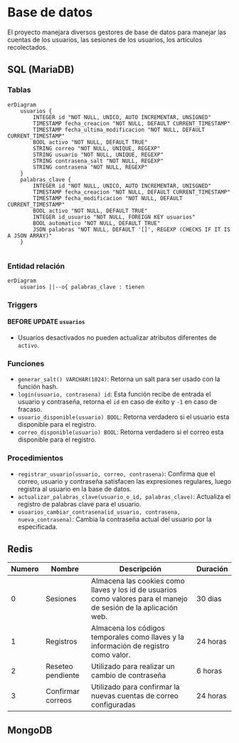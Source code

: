 # Base de datos

El proyecto manejara diversos gestores de base de datos para manejar las cuentas de los usuarios, las sesiones de los usuarios, los artículos recolectados.

## SQL (MariaDB)

### Tablas

```mermaid
erDiagram
	usuarios {
		INTEGER id "NOT NULL, UNICO, AUTO INCREMENTAR, UNSIGNED"
		TIMESTAMP fecha_creacion "NOT NULL, DEFAULT CURRENT_TIMESTAMP"
		TIMESTAMP fecha_ultima_modificacion "NOT NULL, DEFAULT CURRENT_TIMESTAMP"
		BOOL activo "NOT NULL, DEFAULT TRUE"
		STRING correo "NOT NULL, UNIQUE, REGEXP"
		STRING usuario "NOT NULL, UNIQUE, REGEXP"
		STRING contrasena_salt "NOT NULL, REGEXP"
		STRING contrasena "NOT NULL, REGEXP"
	}
	palabras_clave {
		INTEGER id "NOT NULL, UNICO, AUTO INCREMENTAR, UNISGNED"
		TIMESTAMP fecha_creacion "NOT NULL, DEFAULT CURRENT_TIMESTAMP"
		TIMESTAMP fecha_modificacion "NOT NULL, DEFAULT CURRENT_TIMESTAMP"
		BOOL activo "NOT NULL, DEFAULT TRUE"
		INTEGER id_usuario "NOT NULL, FOREIGN KEY usuarios"
		BOOL automatico "NOT NULL, DEFAULT TRUE"
		JSON palabras "NOT NULL, DEFAULT '[]', REGEXP (CHECKS IF IT IS A JSON ARRAY)"
	}
	
```

### Entidad relación

```mermaid
erDiagram
	usuarios ||--o{ palabras_clave : tienen
```

### Triggers

#### BEFORE UPDATE `usuarios`

- Usuarios desactivados no pueden actualizar atributos diferentes de `activo`.

### Funciones

- `generar_salt() VARCHAR(1024)`: Retorna un salt para ser usado con la función hash.
- `login(usuario, contrasena) id`: Esta función recibe de entrada el usuario y contraseña, retorna el `id` en caso de éxito y `-1` en caso de fracaso.
- `usuario_disponible(usuario) BOOL`: Retorna verdadero si el usuario esta disponible para el registro.
- `correo_disponible(usuario) BOOL`: Retorna verdadero si el correo esta disponible para el registro.

### Procedimientos

- `registrar_usuario(usuario, correo, contrasena)`: Confirma que el correo, usuario y contraseña satisfacen las expresiones regulares, luego registra al usuario en la base de datos.
- `actualizar_palabras_clave(usuario_o_id, palabras_clave)`: Actualiza el registro de palabras clave para el usuario.
- `usuarios_cambiar_contrasena(id_usuario, contrasena, nueva_contrasena)`: Cambia la contraseña actual del usuario por la especificada.

## Redis

| Numero | Nombre            | Descripción                                                  | Duración |
| ------ | ----------------- | ------------------------------------------------------------ | -------- |
| 0      | Sesiones          | Almacena las cookies como llaves y los id de usuarios como valores para el manejo de sesión de la aplicación web. | 30 dias  |
| 1      | Registros         | Almacena los códigos temporales como llaves y la información de registro como valor. | 24 horas |
| 2      | Reseteo pendiente | Utilizado para realizar un cambio de contraseña              | 6 horas  |
| 3      | Confirmar correos | Utilizado para confirmar la nuevas cuentas de correo configuradas | 24 horas |

## MongoDB